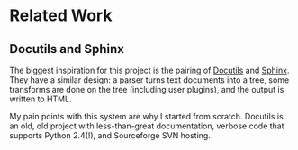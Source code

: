 # Related Work

## Docutils and Sphinx

The biggest inspiration for this project is the pairing of
[Docutils](http://docutils.sourceforge.net/) and
[Sphinx](http://sphinx-doc.org). They have a similar design: a parser turns
text documents into a tree, some transforms are done on the tree (including
user plugins), and the output is written to HTML.

My pain points with this system are why I started from scratch. Docutils is
an old, old project with less-than-great documentation, verbose code that
supports Python 2.4(!), and Sourceforge SVN hosting.